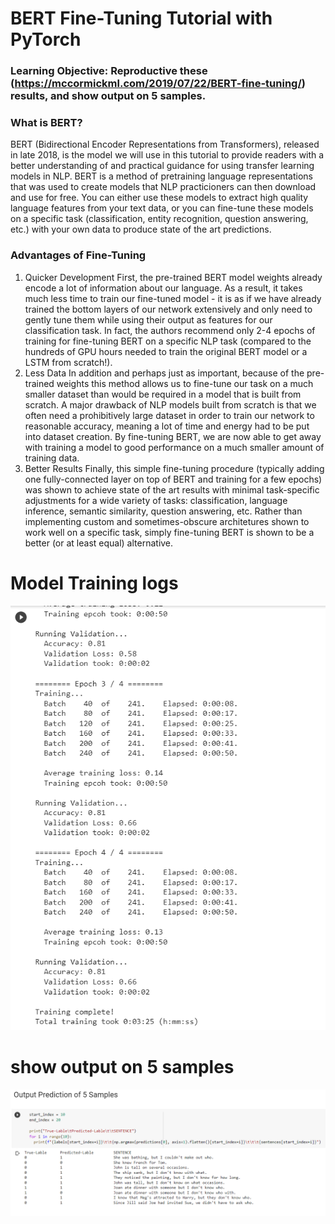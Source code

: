 # BERT Fine-Tuning Tutorial with PyTorch
### Learning Objective: Reproductive these (https://mccormickml.com/2019/07/22/BERT-fine-tuning/) results, and show output on 5 samples.

### What is BERT?
BERT (Bidirectional Encoder Representations from Transformers), released in late 2018, is the model we will use in this tutorial to provide readers with a better understanding of and practical guidance for using transfer learning models in NLP. BERT is a method of pretraining language representations that was used to create models that NLP practicioners can then download and use for free. You can either use these models to extract high quality language features from your text data, or you can fine-tune these models on a specific task (classification, entity recognition, question answering, etc.) with your own data to produce state of the art predictions.

### Advantages of Fine-Tuning
1. Quicker Development
First, the pre-trained BERT model weights already encode a lot of information about our language. As a result, it takes much less time to train our fine-tuned model - it is as if we have already trained the bottom layers of our network extensively and only need to gently tune them while using their output as features for our classification task. In fact, the authors recommend only 2-4 epochs of training for fine-tuning BERT on a specific NLP task (compared to the hundreds of GPU hours needed to train the original BERT model or a LSTM from scratch!).
2. Less Data
In addition and perhaps just as important, because of the pre-trained weights this method allows us to fine-tune our task on a much smaller dataset than would be required in a model that is built from scratch. A major drawback of NLP models built from scratch is that we often need a prohibitively large dataset in order to train our network to reasonable accuracy, meaning a lot of time and energy had to be put into dataset creation. By fine-tuning BERT, we are now able to get away with training a model to good performance on a much smaller amount of training data.
3. Better Results
Finally, this simple fine-tuning procedure (typically adding one fully-connected layer on top of BERT and training for a few epochs) was shown to achieve state of the art results with minimal task-specific adjustments for a wide variety of tasks: classification, language inference, semantic similarity, question answering, etc. Rather than implementing custom and sometimes-obscure architetures shown to work well on a specific task, simply fine-tuning BERT is shown to be a better (or at least equal) alternative.

# Model Training logs
![BERT Fine tuning logs](https://raw.githubusercontent.com/thamizhannal/END3.0/main/Session11-BERT%20and%20BART/Task2_BERT_Fine_Tuning/imgs/BERT_FT_Training.png)

# show output on 5 samples
![BERT FT sample output](https://raw.githubusercontent.com/thamizhannal/END3.0/main/Session11-BERT%20and%20BART/Task2_BERT_Fine_Tuning/imgs/BERT_FT_Output.png)
